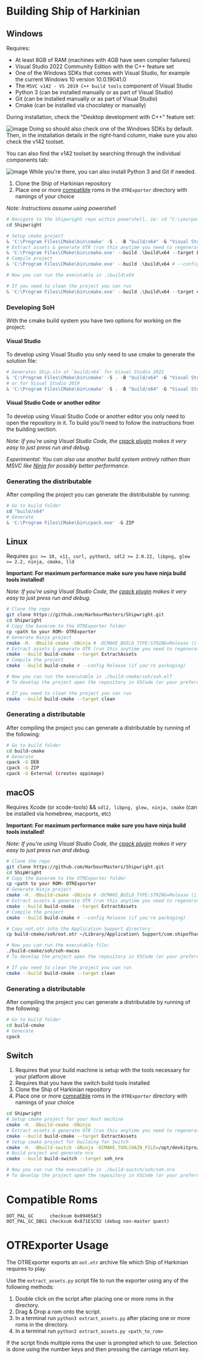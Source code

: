 # Building Ship of Harkinian

## Windows

Requires:
  * At least 8GB of RAM (machines with 4GB have seen complier failures)
  * Visual Studio 2022 Community Edition with the C++ feature set
  * One of the Windows SDKs that comes with Visual Studio, for example the current Windows 10 version 10.0.19041.0
  * The `MSVC v142 - VS 2019 C++ build tools` component of Visual Studio
  * Python 3 (can be installed manually or as part of Visual Studio)
  * Git (can be installed manually or as part of Visual Studio)
  * Cmake (can be installed via chocolatey or manually)

During installation, check the "Desktop development with C++" feature set:

![image](https://user-images.githubusercontent.com/30329717/183511274-d11aceea-7900-46ec-acb6-3f2cc110021a.png)
Doing so should also check one of the Windows SDKs by default.  Then, in the installation details in the right-hand column, make sure you also check the v142 toolset. 

You can also find the v142 toolset by searching through the individual components tab:  

![image](https://user-images.githubusercontent.com/30329717/183521169-ead6a73b-a1bf-4e99-aab8-441746d8f08e.png)
While you're there, you can also install Python 3 and Git if needed.

1. Clone the Ship of Harkinian repository
2. Place one or more [compatible](#compatible-roms) roms in the `OTRExporter` directory with namings of your choice

_Note: Instructions assume using powershell_
```powershell
# Navigate to the Shipwright repo within powershell. ie: cd "C:\yourpath\Shipwright"
cd Shipwright

# Setup cmake project
& 'C:\Program Files\CMake\bin\cmake' -S . -B "build/x64" -G "Visual Studio 17 2022" -T v142 -A x64 # -DCMAKE_BUILD_TYPE:STRING=Release (if you're packaging)
# Extract assets & generate OTR (run this anytime you need to regenerate OTR)
& 'C:\Program Files\CMake\bin\cmake.exe' --build .\build\x64 --target ExtractAssets # --config Release (if you're packaging)
# Compile project
& 'C:\Program Files\CMake\bin\cmake.exe' --build .\build\x64 # --config Release (if you're packaging)

# Now you can run the executable in .\build\x64

# If you need to clean the project you can run
& 'C:\Program Files\CMake\bin\cmake.exe' --build .\build\x64 --target clean
```

### Developing SoH
With the cmake build system you have two options for working on the project:

#### Visual Studio
To develop using Visual Studio you only need to use cmake to generate the solution file:
```powershell
# Generates Ship.sln at `build/x64` for Visual Studio 2022
& 'C:\Program Files\CMake\bin\cmake' -S . -B "build/x64" -G "Visual Studio 17 2022" -T v142 -A x64
# or for Visual Studio 2019
& 'C:\Program Files\CMake\bin\cmake' -S . -B "build/x64" -G "Visual Studio 16 2019" -T v142 -A x64
```

#### Visual Studio Code or another editor
To develop using Visual Studio Code or another editor you only need to open the repository in it.
To build you'll need to follow the instructions from the building section.

_Note: If you're using Visual Studio Code, the [cpack plugin](https://marketplace.visualstudio.com/items?itemName=ms-vscode.cmake-tools) makes it very easy to just press run and debug._

_Experimental: You can also use another build system entirely rathen than MSVC like [Ninja](https://ninja-build.org/) for possibly better performance._


### Generating the distributable
After compiling the project you can generate the distributable by running:
```powershell
# Go to build folder
cd "build/x64"
# Generate
& 'C:\Program Files\CMake\bin\cpack.exe' -G ZIP
```

## Linux
Requires `gcc >= 10, x11, curl, python3, sdl2 >= 2.0.22, libpng, glew >= 2.2, ninja, cmake, lld`

**Important: For maximum performance make sure you have ninja build tools installed!**

_Note: If you're using Visual Studio Code, the [cpack plugin](https://marketplace.visualstudio.com/items?itemName=ms-vscode.cmake-tools) makes it very easy to just press run and debug._

```bash
# Clone the repo
git clone https://github.com/HarbourMasters/Shipwright.git
cd Shipwright
# Copy the baserom to the OTRExporter folder
cp <path to your ROM> OTRExporter
# Generate Ninja project
cmake -H. -Bbuild-cmake -GNinja # -DCMAKE_BUILD_TYPE:STRING=Release (if you're packaging)
# Extract assets & generate OTR (run this anytime you need to regenerate OTR)
cmake --build build-cmake --target ExtractAssets
# Compile the project
cmake --build build-cmake # --config Release (if you're packaging)

# Now you can run the executable in ./build-cmake/soh/soh.elf
# To develop the project open the repository in VSCode (or your preferred editor)

# If you need to clean the project you can run
cmake --build build-cmake --target clean
```

### Generating a distributable
After compiling the project you can generate a distributable by running of the following:
```bash
# Go to build folder
cd build-cmake
# Generate
cpack -G DEB
cpack -G ZIP
cpack -G External (creates appimage)
```

## macOS
Requires Xcode (or xcode-tools) && `sdl2, libpng, glew, ninja, cmake` (can be installed via homebrew, macports, etc)

**Important: For maximum performance make sure you have ninja build tools installed!**

_Note: If you're using Visual Studio Code, the [cpack plugin](https://marketplace.visualstudio.com/items?itemName=ms-vscode.cmake-tools) makes it very easy to just press run and debug._

```bash
# Clone the repo
git clone https://github.com/HarbourMasters/Shipwright.git
cd ShipWright
# Copy the baserom to the OTRExporter folder
cp <path to your ROM> OTRExporter
# Generate Ninja project
cmake -H. -Bbuild-cmake -GNinja # -DCMAKE_BUILD_TYPE:STRING=Release (if you're packaging)
# Extract assets & generate OTR (run this anytime you need to regenerate OTR)
cmake --build build-cmake --target ExtractAssets
# Compile the project
cmake --build build-cmake # --config Release (if you're packaging)

# Copy oot.otr into the Application Support directory
cp build-cmake/soh/oot.otr ~/Library/Application\ Support/com.shipofharkinian.soh/

# Now you can run the executable file:
./build-cmake/soh/soh-macos
# To develop the project open the repository in VSCode (or your preferred editor)

# If you need to clean the project you can run
cmake --build build-cmake --target clean
```

### Generating a distributable
After compiling the project you can generate a distributable by running of the following:
```bash
# Go to build folder
cd build-cmake
# Generate
cpack
```

## Switch
1. Requires that your build machine is setup with the tools necessary for your platform above
2. Requires that you have the switch build tools installed 
3. Clone the Ship of Harkinian repository
4. Place one or more [compatible](#compatible-roms) roms in the `OTRExporter` directory with namings of your choice

```bash
cd Shipwright
# Setup cmake project for your host machine
cmake -H. -Bbuild-cmake -GNinja
# Extract assets & generate OTR (run this anytime you need to regenerate OTR)
cmake --build build-cmake --target ExtractAssets
# Setup cmake project for building for Switch
cmake -H. -Bbuild-switch -GNinja -DCMAKE_TOOLCHAIN_FILE=/opt/devkitpro/cmake/Switch.cmake
# Build project and generate nro
cmake --build build-switch --target soh_nro

# Now you can run the executable in ./build-switch/soh/soh.nro
# To develop the project open the repository in VSCode (or your preferred editor)
```

# Compatible Roms
```
OOT_PAL_GC      checksum 0x09465AC3
OOT_PAL_GC_DBG1 checksum 0x871E1C92 (debug non-master quest)
```

# OTRExporter Usage

The OTRExporter exports an `oot.otr` archive file which Ship of Harkinian requires to play.

Use the `extract_assets.py` script file to run the exporter using any of the following methods:
1) Double click on the script after placing one or more roms in the directory.
2) Drag & Drop a rom onto the script.
3) In a terminal run `python3 extract_assets.py` after placing one or more roms in the directory.
4) In a terminal run `python3 extract_assets.py <path_to_rom>`

If the script finds multiple roms the user is prompted which to use. Selection is done using the number keys and then pressing the carriage return key.

